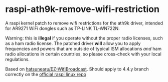 # raspi-ath9k-remove-wifi-restriction
A raspi kernel patch to remove wifi restrictions for the ath9k driver, intended for AR9271 WiFi dongles such as TP-LINK TL-WN722N. 

Warning: this is **illegal** if you operate without the proper radio licenses, such as a ham radio license. The patched driver **will** allow you to apply frequencies and powers that are outside of typical ISM allocations *and* ham radio allocations in certain countries, so please cross-check with your local regulations. 


Based on [hatsunearu/EZ-WifiBroadcast](https://github.com/user/hatsunearu/EZ-WifiBroadcast). Should apply to 4.4.y branch correctly on the [official raspi linux repo](https://github.com/raspberrypi/linux)

